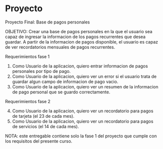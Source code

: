 # Proyecto
Proyecto Final: Base de pagos personales

OBJETIVO: Crear una base de pagos personales en la que el usuario sea capaz de ingresar la informacion de los pagos recurrentes que desea guardar.
A partir de la informacion de pagos disponible, el usuario es capaz de ver recordatorios mensuales de pagos recurrentes.

Requerimientos fase 1

1. Como Usuario de la aplicacion, quiero entrar informacion de pagos personales por tipo de pago.
2. Como Usuario de la aplicacion, quiero ver un error si el usuario trata de guardar algun campo de informacion de pago vacio.
3. Como Usuario de la aplicacion, quiero ver un resumen de la informacion de pago personal que se guardo correctamente.

Requerimientos fase 2

4. Como Usuario de la aplicacion, quiero ver un recordatorio para pagos de tarjeta (el 23 de cada mes).
5. Como Usuario de la aplicacion, quiero ver un recordatorio para pagos de servicios (el 14 de cada mes).

NOTA: este entregable contiene solo la fase 1 del proyecto que cumple con los requisitos del presente curso.
